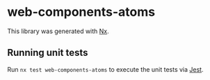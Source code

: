 # web-components-atoms

This library was generated with [Nx](https://nx.dev).

## Running unit tests

Run `nx test web-components-atoms` to execute the unit tests via [Jest](https://jestjs.io).

